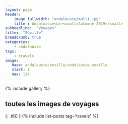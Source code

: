 ```yaml
---
layout: page
header:
    image_fullwidth: "andalousie/multi.jpg"
    title : Andalousie<br><small>Automne 2019</small>
subheadline:  "Voyages"
title:  "Séville"
breadcrumb: true
categories:
    - andalousie
tags:
    - travels
image:
   base: andalousie/seville/andalousie_seville
   start: 1
   max: 124
---
```


{% include gallery %}




## toutes les images de voyages
{: .t60 }
{% include list-posts tag='travels' %}

